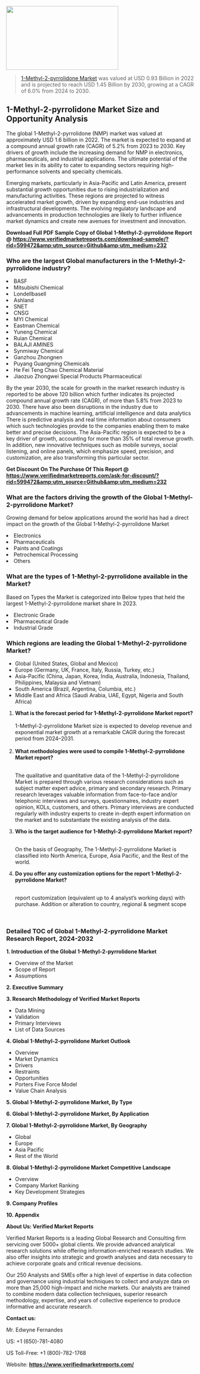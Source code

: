 
<img src="https://ffe5etoiles.com/wp-content/uploads/2024/12/MST1-300x171.png" alt="" width="300" height="171" class="alignnone size-medium wp-image-20088" /><blockquote><p><p><a href="https://www.verifiedmarketreports.com/download-sample/?rid=599472&utm_source=Github&utm_medium=232" target="_blank">1-Methyl-2-pyrrolidone Market</a> was valued at USD 0.93 Billion in 2022 and is projected to reach USD 1.45 Billion by 2030, growing at a CAGR of 6.0% from 2024 to 2030.</p></blockquote><p><h2>1-Methyl-2-pyrrolidone Market Size and Opportunity Analysis</h2> <p>The global 1-Methyl-2-pyrrolidone (NMP) market was valued at approximately USD 1.6 billion in 2022. The market is expected to expand at a compound annual growth rate (CAGR) of 5.2% from 2023 to 2030. Key drivers of growth include the increasing demand for NMP in electronics, pharmaceuticals, and industrial applications. The ultimate potential of the market lies in its ability to cater to expanding sectors requiring high-performance solvents and specialty chemicals.</p> <p>Emerging markets, particularly in Asia-Pacific and Latin America, present substantial growth opportunities due to rising industrialization and manufacturing activities. These regions are projected to witness accelerated market growth, driven by expanding end-use industries and infrastructural developments. The evolving regulatory landscape and advancements in production technologies are likely to further influence market dynamics and create new avenues for investment and innovation.</p> </p><p class=""><strong>Download Full PDF Sample Copy of Global 1-Methyl-2-pyrrolidone Report @ <a href="https://www.verifiedmarketreports.com/download-sample/?rid=599472&amp;utm_source=Github&amp;utm_medium=232" target="_blank">https://www.verifiedmarketreports.com/download-sample/?rid=599472&amp;utm_source=Github&amp;utm_medium=232</a></strong></p><h3 id="" class="">Who are the largest Global manufacturers in the 1-Methyl-2-pyrrolidone industry?</h3><p><li>BASF</li><li> Mitsubishi Chemical</li><li> Londellbasell</li><li> Ashland</li><li> SNET</li><li> CNSG</li><li> MYI Chemical</li><li> Eastman Chemical</li><li> Yuneng Chemical</li><li> Ruian Chemical</li><li> BALAJI AMINES</li><li> Synmiway Chemical</li><li> Ganzhou Zhongnen</li><li> Puyang Guangming Chemicals</li><li> He Fei Teng Chao Chemical Material</li><li> Jiaozuo Zhongwei Special Products Pharmaceutical</li></p><div class=""><div class="" dir="" data-message-author-role="" data-message-id="" data-message-model-slug=""><div class=""><div class=""><div class=""><div class="" dir="" data-message-author-role="" data-message-id="" data-message-model-slug=""><div class=""><div class=""><p>By the year 2030, the scale for growth in the market research industry is reported to be above 120 billion which further indicates its projected compound annual growth rate (CAGR), of more than 5.8% from 2023 to 2030. There have also been disruptions in the industry due to advancements in machine learning, artificial intelligence and data analytics There is predictive analysis and real time information about consumers which such technologies provide to the companies enabling them to make better and precise decisions. The Asia-Pacific region is expected to be a key driver of growth, accounting for more than 35% of total revenue growth. In addition, new innovative techniques such as mobile surveys, social listening, and online panels, which emphasize speed, precision, and customization, are also transforming this particular sector.</p><p><strong>Get Discount On The Purchase Of This Report @&nbsp; <a href="https://www.verifiedmarketreports.com/ask-for-discount/?rid=599472&amp;utm_source=Github&amp;utm_medium=232" target="_blank">https://www.verifiedmarketreports.com/ask-for-discount/?rid=599472&amp;utm_source=Github&amp;utm_medium=232</a></strong></p></div></div></div></div></div></div></div></div><h3 id="" class="">What are the factors driving the growth of the Global 1-Methyl-2-pyrrolidone Market?</h3><p id="" class="">Growing demand for below applications around the world has had a direct impact on the growth of the Global 1-Methyl-2-pyrrolidone Market</p><p id="" class=""><li>Electronics</li><li> Pharmaceuticals</li><li> Paints and Coatings</li><li> Petrochemical Processing</li><li> Others</li></p><h3 id="" class="">What are the types of 1-Methyl-2-pyrrolidone available in the Market?</h3><p id="" class="">Based on Types the Market is categorized into Below types that held the largest 1-Methyl-2-pyrrolidone market share In 2023.</p><p id="" class=""><li>Electronic Grade</li><li> Pharmaceutical Grade</li><li> Industrial Grade</li></p><h3 id="" class="">Which regions are leading the Global 1-Methyl-2-pyrrolidone Market?</h3><ul><li>Global (United States, Global and Mexico)</li><li>Europe (Germany, UK, France, Italy, Russia, Turkey, etc.)</li><li>Asia-Pacific (China, Japan, Korea, India, Australia, Indonesia, Thailand, Philippines, Malaysia and Vietnam)</li><li>South America (Brazil, Argentina, Columbia, etc.)</li><li>Middle East and Africa (Saudi Arabia, UAE, Egypt, Nigeria and South Africa)</li></ul><p><ol><li><strong>What is the forecast period for 1-Methyl-2-pyrrolidone Market report?<br /></strong><br /><span data-sheets-root="1" data-sheets-value="{&quot;1&quot;:2,&quot;2&quot;:&quot;XXXX size is expected to develop revenue and exponential market growth at a remarkable CAGR during the forecast period from 2024&ndash;2030.&quot;}" data-sheets-userformat="{&quot;2&quot;:12674,&quot;4&quot;:{&quot;1&quot;:2,&quot;2&quot;:16776960},&quot;10&quot;:2,&quot;11&quot;:0,&quot;15&quot;:&quot;Arial&quot;,&quot;16&quot;:12}">1-Methyl-2-pyrrolidone Market size is expected to develop revenue and exponential market growth at a remarkable CAGR during the forecast period from 2024&ndash;2031.</span><br /><br /></li><li><strong>What methodologies were used to compile 1-Methyl-2-pyrrolidone Market report?<br /><br /></strong><p>The qualitative and quantitative data of the&nbsp;1-Methyl-2-pyrrolidone Market is prepared through various research considerations such as subject matter expert advice, primary and secondary research. Primary research leverages valuable information from face-to-face and/or telephonic interviews and surveys, questionnaires, industry expert opinion, KOLs, customers, and others. Primary interviews are conducted regularly with industry experts to create in-depth expert information on the market and to substantiate the existing analysis of the data.&nbsp;</p></li><li><strong>Who is the target audience for 1-Methyl-2-pyrrolidone Market report?<br /><br /></strong><p>On the basis of Geography, The&nbsp;1-Methyl-2-pyrrolidone Market is classified into North America, Europe, Asia Pacific, and the Rest of the world.</p></li><li><strong>Do you offer any customization options for the report 1-Methyl-2-pyrrolidone Market?<br /><br /></strong><p>report customization (equivalent up to 4 analyst&rsquo;s working days) with purchase. Addition or alteration to country, regional &amp; segment scope</p><p>&nbsp;</p></li></ol></p><h3 id="" class="">Detailed TOC of Global 1-Methyl-2-pyrrolidone Market Research Report, 2024-2032</h3><p id="" class=""><strong>1. Introduction of the Global 1-Methyl-2-pyrrolidone Market</strong></p><ul><li>Overview of the Market</li><li>Scope of Report</li><li>Assumptions</li></ul><p id="" class=""><strong>2. Executive Summary</strong></p><p id="" class=""><strong>3. Research Methodology of&nbsp;Verified Market Reports</strong></p><ul><li>Data Mining</li><li>Validation</li><li>Primary Interviews</li><li>List of Data Sources</li></ul><p id="" class=""><strong>4. Global 1-Methyl-2-pyrrolidone Market Outlook</strong></p><ul><li>Overview</li><li>Market Dynamics</li><li>Drivers</li><li>Restraints</li><li>Opportunities</li><li>Porters Five Force Model</li><li>Value Chain Analysis</li></ul><p id="" class=""><strong>5. Global 1-Methyl-2-pyrrolidone Market, By&nbsp;Type</strong></p><p id="" class=""><strong>6. Global 1-Methyl-2-pyrrolidone Market, By Application</strong></p><p id="" class=""><strong>7. Global 1-Methyl-2-pyrrolidone Market, By Geography</strong></p><ul><li>Global</li><li>Europe</li><li>Asia Pacific</li><li>Rest of the World</li></ul><p id="" class=""><strong>8. Global 1-Methyl-2-pyrrolidone Market Competitive Landscape</strong></p><ul><li>Overview</li><li>Company Market Ranking</li><li>Key Development Strategies</li></ul><p id="" class=""><strong>9. Company Profiles</strong></p><p id="" class=""><strong>10. Appendix</strong></p><p id="" class=""><strong>About Us: Verified Market Reports</strong></p><p id="" class="">Verified Market Reports is a leading Global Research and Consulting firm servicing over 5000+ global clients. We provide advanced analytical research solutions while offering information-enriched research studies. We also offer insights into strategic and growth analyses and data necessary to achieve corporate goals and critical revenue decisions.</p><p id="" class="">Our 250 Analysts and SMEs offer a high level of expertise in data collection and governance using industrial techniques to collect and analyze data on more than 25,000 high-impact and niche markets. Our analysts are trained to combine modern data collection techniques, superior research methodology, expertise, and years of collective experience to produce informative and accurate research.</p><p id="" class=""><strong>Contact us:</strong></p><p id="" class="">Mr. Edwyne Fernandes</p><p id="" class="">US: +1 (650)-781-4080</p><p id="" class="">US Toll-Free: +1 (800)-782-1768</p><p id="" class="">Website: <a target="" data-test-app-aware-link=""><strong>https://www.verifiedmarketreports.com/</strong></a></p>
